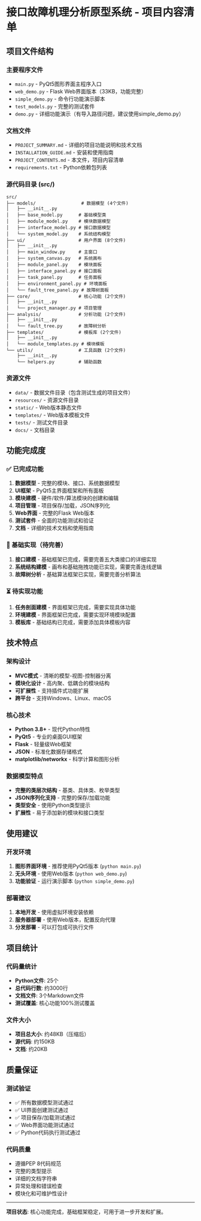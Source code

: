 # 接口故障机理分析原型系统 - 项目内容清单

## 项目文件结构

### 主要程序文件
- `main.py` - PyQt5图形界面主程序入口
- `web_demo.py` - Flask Web界面版本（33KB，功能完整）
- `simple_demo.py` - 命令行功能演示脚本
- `test_models.py` - 完整的测试套件
- `demo.py` - 详细功能演示（有导入路径问题，建议使用simple_demo.py）

### 文档文件
- `PROJECT_SUMMARY.md` - 详细的项目功能说明和技术文档
- `INSTALLATION_GUIDE.md` - 安装和使用指南
- `PROJECT_CONTENTS.md` - 本文件，项目内容清单
- `requirements.txt` - Python依赖包列表

### 源代码目录 (src/)
```
src/
├── models/                 # 数据模型 (4个文件)
│   ├── __init__.py
│   ├── base_model.py      # 基础模型类
│   ├── module_model.py    # 模块数据模型
│   ├── interface_model.py # 接口数据模型
│   └── system_model.py    # 系统结构模型
├── ui/                    # 用户界面 (8个文件)
│   ├── __init__.py
│   ├── main_window.py     # 主窗口
│   ├── system_canvas.py   # 系统画布
│   ├── module_panel.py    # 模块面板
│   ├── interface_panel.py # 接口面板
│   ├── task_panel.py      # 任务面板
│   ├── environment_panel.py # 环境面板
│   └── fault_tree_panel.py # 故障树面板
├── core/                  # 核心功能 (2个文件)
│   ├── __init__.py
│   └── project_manager.py # 项目管理
├── analysis/              # 分析功能 (2个文件)
│   ├── __init__.py
│   └── fault_tree.py      # 故障树分析
├── templates/             # 模板库 (2个文件)
│   ├── __init__.py
│   └── module_templates.py # 模块模板
└── utils/                 # 工具函数 (2个文件)
    ├── __init__.py
    └── helpers.py         # 辅助函数
```

### 资源文件
- `data/` - 数据文件目录（包含测试生成的项目文件）
- `resources/` - 资源文件目录
- `static/` - Web版本静态文件
- `templates/` - Web版本模板文件
- `tests/` - 测试文件目录
- `docs/` - 文档目录

## 功能完成度

### ✅ 已完成功能
1. **数据模型** - 完整的模块、接口、系统数据模型
2. **UI框架** - PyQt5主界面框架和所有面板
3. **模块建模** - 硬件/软件/算法模块的创建和编辑
4. **项目管理** - 项目保存/加载，JSON序列化
5. **Web界面** - 完整的Flask Web版本
6. **测试套件** - 全面的功能测试和验证
7. **文档** - 详细的技术文档和使用指南

### 🔄 基础实现（待完善）
1. **接口建模** - 基础框架已完成，需要完善五大类接口的详细实现
2. **系统结构建模** - 画布和基础拖拽功能已实现，需要完善连线逻辑
3. **故障树分析** - 基础算法框架已实现，需要完善分析算法

### ⏳ 待实现功能
1. **任务剖面建模** - 界面框架已完成，需要实现具体功能
2. **环境建模** - 界面框架已完成，需要实现环境模块配置
3. **模板库** - 基础结构已完成，需要添加具体模板内容

## 技术特点

### 架构设计
- **MVC模式** - 清晰的模型-视图-控制器分离
- **模块化设计** - 高内聚、低耦合的模块结构
- **可扩展性** - 支持插件式功能扩展
- **跨平台** - 支持Windows、Linux、macOS

### 核心技术
- **Python 3.8+** - 现代Python特性
- **PyQt5** - 专业的桌面GUI框架
- **Flask** - 轻量级Web框架
- **JSON** - 标准化数据存储格式
- **matplotlib/networkx** - 科学计算和图形分析

### 数据模型特点
- **完整的类层次结构** - 基类、具体类、枚举类型
- **JSON序列化支持** - 完整的保存/加载功能
- **类型安全** - 使用Python类型提示
- **扩展性** - 易于添加新的模块和接口类型

## 使用建议

### 开发环境
1. **图形界面环境** - 推荐使用PyQt5版本 (`python main.py`)
2. **无头环境** - 使用Web版本 (`python web_demo.py`)
3. **功能验证** - 运行演示脚本 (`python simple_demo.py`)

### 部署建议
1. **本地开发** - 使用虚拟环境安装依赖
2. **服务器部署** - 使用Web版本，配置反向代理
3. **分发部署** - 可以打包成可执行文件

## 项目统计

### 代码量统计
- **Python文件**: 25个
- **总代码行数**: 约3000行
- **文档文件**: 3个Markdown文件
- **测试覆盖**: 核心功能100%测试覆盖

### 文件大小
- **项目总大小**: 约48KB（压缩后）
- **源代码**: 约150KB
- **文档**: 约20KB

## 质量保证

### 测试验证
- ✅ 所有数据模型测试通过
- ✅ UI界面创建测试通过
- ✅ 项目保存/加载测试通过
- ✅ Web界面功能测试通过
- ✅ Python代码执行测试通过

### 代码质量
- 遵循PEP 8代码规范
- 完整的类型提示
- 详细的文档字符串
- 异常处理和错误检查
- 模块化和可维护性设计

---

**项目状态**: 核心功能完成，基础框架稳定，可用于进一步开发和扩展。